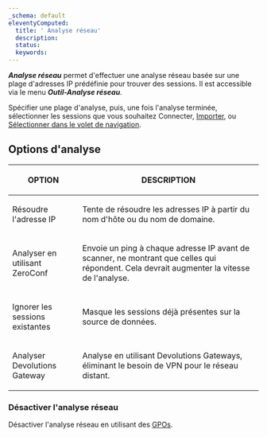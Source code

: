 ```yaml
---
_schema: default
eleventyComputed:
  title: ' Analyse réseau'
  description:
  status:
  keywords:
---
```

***Analyse réseau*** permet d'effectuer une analyse réseau basée sur une plage d'adresses IP prédéfinie pour trouver des sessions. Il est accessible via le menu ***Outil-Analyse réseau***.

Spécifier une plage d'analyse, puis, une fois l'analyse terminée, sélectionner les sessions que vous souhaitez Connecter, [Importer](/rdm/commands/file/import/network-scan/), ou [Sélectionner dans le volet de navigation](/rdm/user-interface/navigation-pane/).

## **Options d'analyse**

<table><thead><tr><th><p><strong>OPTION</strong></p></th><th><p><strong>DESCRIPTION</strong></p></th></tr></thead><tbody><tr><td><p>Résoudre l'adresse IP</p></td><td><p>Tente de résoudre les adresses IP à partir du nom d'hôte ou du nom de domaine.</p></td></tr><tr><td><p>Analyser en utilisant ZeroConf</p></td><td><p>Envoie un ping à chaque adresse IP avant de scanner, ne montrant que celles qui répondent. Cela devrait augmenter la vitesse de l'analyse.</p></td></tr><tr><td><p>Ignorer les sessions existantes</p></td><td><p>Masque les sessions déjà présentes sur la source de données.</p></td></tr><tr><td><p>Analyser Devolutions Gateway</p></td><td><p>Analyse en utilisant Devolutions Gateways, éliminant le besoin de VPN pour le réseau distant. </p></td></tr></tbody></table>

### Désactiver l'analyse réseau

Désactiver l'analyse réseau en utilisant des [GPOs](/rdm/kb/rdm-windows/how-to-articles/group-policies/#disable-network-scan).

&nbsp;

&nbsp;
